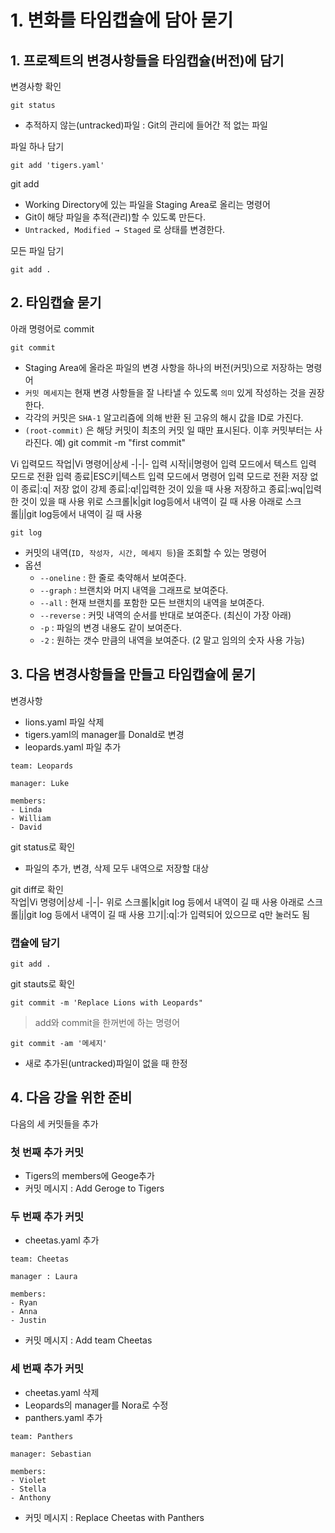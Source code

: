 # 1. 변화를 타임캡슐에 담아 묻기

## 1. 프로젝트의 변경사항들을 타임캡슐(버전)에 담기
변경사항 확인
```
git status
```
- 추적하지 않는(untracked)파일 : Git의 관리에 들어간 적 없는 파일

파일 하나 담기
```
git add 'tigers.yaml'
```
git add  
- Working Directory에 있는 파일을 Staging Area로 올리는 명령어
- Git이 해당 파일을 추적(관리)할 수 있도록 만든다.
- `Untracked, Modified → Staged` 로 상태를 변경한다.  

모든 파일 담기
```
git add .
```

## 2. 타임캡슐 묻기
아래 명령어로 commit
```
git commit
```
- Staging Area에 올라온 파일의 변경 사항을 하나의 버전(커밋)으로 저장하는 명령어
- `커밋 메세지`는 현재 변경 사항들을 잘 나타낼 수 있도록 `의미` 있게 작성하는 것을 권장한다.
- 각각의 커밋은 `SHA-1` 알고리즘에 의해 반환 된 고유의 해시 값을 ID로 가진다.
- `(root-commit)` 은 해당 커밋이 최초의 커밋 일 때만 표시된다. 이후 커밋부터는 사라진다.
예) git commit -m "first commit"

Vi 입력모드
작업|Vi 명령어|상세
-|-|-
입력 시작|i|명령어 입력 모드에서 텍스트 입력 모드로 전환
입력 종료|ESC키|텍스트 입력 모드에서 명령어 입력 모드로 전환
저장 없이 종료|:q|
저장 없이 강제 종료|:q!|입력한 것이 있을 때 사용
저장하고 종료|:wq|입력한 것이 있을 때 사용
위로 스크롤|k|git log등에서 내역이 길 때 사용
아래로 스크롤|j|git log등에서 내역이 길 때 사용


```
git log
```
 - 커밋의 내역(`ID, 작성자, 시간, 메세지 등`)을 조회할 수 있는 명령어
- 옵션
    - `--oneline` : 한 줄로 축약해서 보여준다.
    - `--graph` : 브랜치와 머지 내역을 그래프로 보여준다.
    - `--all` : 현재 브랜치를 포함한 모든 브랜치의 내역을 보여준다.
    - `--reverse` : 커밋 내역의 순서를 반대로 보여준다. (최신이 가장 아래)
    - `-p` : 파일의 변경 내용도 같이 보여준다.
    - `-2` : 원하는 갯수 만큼의 내역을 보여준다. (2 말고 임의의 숫자 사용 가능)  

## 3. 다음 변경사항들을 만들고 타임캡슐에 묻기
변경사항
- lions.yaml 파일 삭제
- tigers.yaml의 manager를 Donald로 변경
- leopards.yaml 파일 추가
```
team: Leopards

manager: Luke

members:
- Linda
- William
- David
```

git status로 확인
- 파일의 추가, 변경, 삭제 모두 내역으로 저장할 대상  

git diff로 확인  
작업|Vi 명령어|상세
-|-|-
위로 스크롤|k|git log 등에서 내역이 길 때 사용
아래로 스크롤|j|git log 등에서 내역이 길 때 사용
끄기|:q|:가 입력되어 있으므로 q만 눌러도 됨


### 캡슐에 담기
```
git add .
```
git stauts로 확인
```
git commit -m 'Replace Lions with Leopards"
```

> add와 commit을 한꺼번에 하는 명령어
```
git commit -am '메세지'
```
- 새로 추가된(untracked)파일이 없을 때 한정

## 4. 다음 강을 위한 준비
다음의 세 커밋들을 추가
### 첫 번째 추가 커밋
- Tigers의 members에 Geoge추가
- 커밋 메시지 : Add Geroge to Tigers

### 두 번째 추가 커밋
- cheetas.yaml 추가
```
team: Cheetas

manager : Laura

members:
- Ryan
- Anna
- Justin
```
- 커밋 메시지 : Add team Cheetas

### 세 번째 추가 커밋
- cheetas.yaml 삭제
- Leopards의 manager를 Nora로 수정
- panthers.yaml 추가
```
team: Panthers

manager: Sebastian

members:
- Violet
- Stella
- Anthony
```
- 커밋 메시지 : Replace Cheetas with Panthers